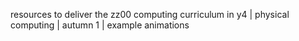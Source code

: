 resources to deliver the zz00 computing curriculum in y4 | physical computing | autumn 1 | example animations
